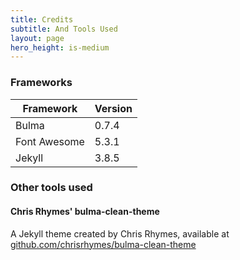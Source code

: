 ```yaml
---
title: Credits
subtitle: And Tools Used
layout: page
hero_height: is-medium
---
```

### Frameworks

| Framework    | Version |
|   -----      |  -----  |
|   Bulma      |  0.7.4  |
| Font Awesome |  5.3.1  |
|  Jekyll      |  3.8.5  |

### Other tools used

#### Chris Rhymes' bulma-clean-theme
A Jekyll theme created by Chris Rhymes, available at [github.com/chrisrhymes/bulma-clean-theme](https://github.com/chrisrhymes/bulma-clean-theme)
